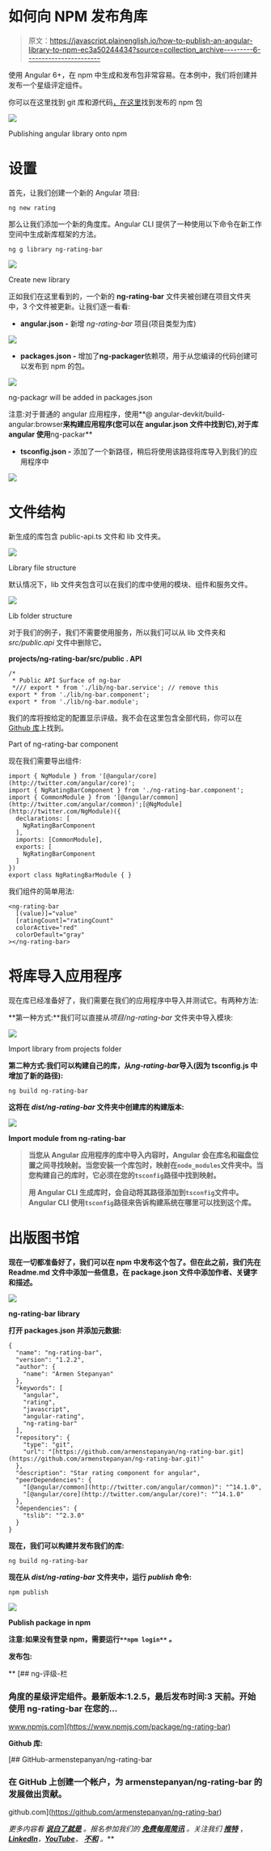 # 如何向 NPM 发布角库

> 原文：<https://javascript.plainenglish.io/how-to-publish-an-angular-library-to-npm-ec3a50244434?source=collection_archive---------6----------------------->

使用 Angular 6+，在 npm 中生成和发布包非常容易。在本例中，我们将创建并发布一个星级评定组件。

你可以在这里找到 git 库和源代码[，在这里](https://github.com/armenstepanyan/ng-rating-bar)找到发布的 npm 包

![](img/733bfc1072ef060b6b5c0cdad069aeca.png)

Publishing angular library onto npm

# 设置

首先，让我们创建一个新的 Angular 项目:

```
ng new rating
```

那么让我们添加一个新的角度库。Angular CLI 提供了一种使用以下命令在新工作空间中生成新库框架的方法。

```
ng g library ng-rating-bar
```

![](img/6e67d44f9da52441dcc010edfd0cd610.png)

Create new library

正如我们在这里看到的，一个新的 **ng-rating-bar** 文件夹被创建在项目文件夹中，3 个文件被更新。让我们逐一看看:

*   **angular.json -** 新增 *ng-rating-bar* 项目(项目类型为库)

![](img/70e5f19a27789ba32273c36045f058e5.png)

*   **packages.json -** 增加了**ng-packager**依赖项，用于从您编译的代码创建可以发布到 npm 的包。

![](img/1c49e9ae1cbf62ed8e30f9364926b5fc.png)

ng-packagr will be added in packages.json

注意:对于普通的 angular 应用程序，使用**@ angular-devkit/build-angular:browser**来构建应用程序(您可以在 angular.json 文件中找到它),对于库 angular 使用**ng-packar**

*   **tsconfig.json -** 添加了一个新路径，稍后将使用该路径将库导入到我们的应用程序中

![](img/3bc8cbd82208c2bb9dfd6a260c32e101.png)

# 文件结构

新生成的库包含 public-api.ts 文件和 lib 文件夹。

![](img/d62bccd83b2bd4009ade17b776049dc7.png)

Library file structure

默认情况下，lib 文件夹包含可以在我们的库中使用的模块、组件和服务文件。

![](img/c5299153ca2c9f32a732a6649f673541.png)

Lib folder structure

对于我们的例子，我们不需要使用服务，所以我们可以从 lib 文件夹和 *src/public.api* 文件中删除它。

**projects/ng-rating-bar/src/public . API**

```
/*
 * Public API Surface of ng-bar
 */// export * from './lib/ng-bar.service'; // remove this
export * from './lib/ng-bar.component';
export * from './lib/ng-bar.module';
```

我们的库将按给定的配置显示评级。我不会在这里包含全部代码，你可以在 [Github 库](https://github.com/armenstepanyan/ng-rating-bar)上找到。

Part of ng-rating-bar component

现在我们需要导出组件:

```
import { NgModule } from '[@angular/core](http://twitter.com/angular/core)';
import { NgRatingBarComponent } from './ng-rating-bar.component';
import { CommonModule } from '[@angular/common](http://twitter.com/angular/common)';[@NgModule](http://twitter.com/NgModule)({
  declarations: [
    NgRatingBarComponent
  ],
  imports: [CommonModule],
  exports: [
    NgRatingBarComponent
  ]
})
export class NgRatingBarModule { }
```

我们组件的简单用法:

```
<ng-rating-bar
  [(value)]="value"
  [ratingCount]="ratingCount"
  colorActive="red"
  colorDefault="gray"
></ng-rating-bar>
```

# 将库导入应用程序

现在库已经准备好了，我们需要在我们的应用程序中导入并测试它。有两种方法:

**第一种方式:**我们可以直接从*项目/ng-rating-bar* 文件夹中导入模块:

![](img/2cf0f8222d216361f5f199896ab4f957.png)

Import library from projects folder

**第二种方式:**我们可以构建自己的库，从*ng-rating-bar***导入(因为 tsconfig.js 中增加了新的路径):**

```
ng build ng-rating-bar
```

**这将在 *dist/ng-rating-bar* 文件夹中创建库的构建版本:**

**![](img/b452e0a4318ace5883399aea006f6692.png)**

**Import module from ng-rating-bar**

> **当您从 Angular 应用程序的库中导入内容时，Angular 会在库名和磁盘位置之间寻找映射。当您安装一个库包时，映射在`node_modules`文件夹中。当您构建自己的库时，它必须在您的`tsconfig`路径中找到映射。**
> 
> **用 Angular CLI 生成库时，会自动将其路径添加到`tsconfig`文件中。Angular CLI 使用`tsconfig`路径来告诉构建系统在哪里可以找到这个库。**

# **出版图书馆**

**现在一切都准备好了，我们可以在 npm 中发布这个包了。但在此之前，我们先在 **Readme.md** 文件中添加一些信息，在 **package.json** 文件中添加作者、关键字和描述。**

**![](img/55b02ba34206b5126be24b85d4688e96.png)**

**ng-rating-bar library**

**打开 packages.json 并添加元数据:**

```
{
  "name": "ng-rating-bar",
  "version": "1.2.2",
  "author": {
    "name": "Armen Stepanyan"
  },
  "keywords": [
    "angular",
    "rating",
    "javascript",
    "angular-rating",
    "ng-rating-bar"
  ],
  "repository": {
    "type": "git",
    "url": "[https://github.com/armenstepanyan/ng-rating-bar.git](https://github.com/armenstepanyan/ng-rating-bar.git)"
  },
  "description": "Star rating component for angular",
  "peerDependencies": {
    "[@angular/common](http://twitter.com/angular/common)": "^14.1.0",
    "[@angular/core](http://twitter.com/angular/core)": "^14.1.0"
  },
  "dependencies": {
    "tslib": "^2.3.0"
  }
}
```

**现在，我们可以构建并发布我们的库:**

```
ng build ng-rating-bar
```

**现在从 *dist/ng-rating-bar* 文件夹中，运行 *publish* 命令:**

```
npm publish
```

**![](img/b0e981bf0d6315f419ef3b14cf0ca5cc.png)**

**Publish package in npm**

****注意**:如果没有登录 npm，需要运行`**npm login**` *。***

****发布包:****

**[](https://www.npmjs.com/package/ng-rating-bar) [## ng-评级-栏

### 角度的星级评定组件。最新版本:1.2.5，最后发布时间:3 天前。开始使用 ng-rating-bar 在您的…

www.npmjs.com](https://www.npmjs.com/package/ng-rating-bar) 

**Github 库:**

[](https://github.com/armenstepanyan/ng-rating-bar) [## GitHub-armenstepanyan/ng-rating-bar

### 在 GitHub 上创建一个帐户，为 armenstepanyan/ng-rating-bar 的发展做出贡献。

github.com](https://github.com/armenstepanyan/ng-rating-bar) 

*更多内容看* [***说白了就是***](https://plainenglish.io/) *。报名参加我们的* [***免费每周简讯***](http://newsletter.plainenglish.io/) *。关注我们* [***推特***](https://twitter.com/inPlainEngHQ) ，[***LinkedIn***](https://www.linkedin.com/company/inplainenglish/)*，*[***YouTube***](https://www.youtube.com/channel/UCtipWUghju290NWcn8jhyAw)*，* [***不和***](https://discord.gg/GtDtUAvyhW) *。***